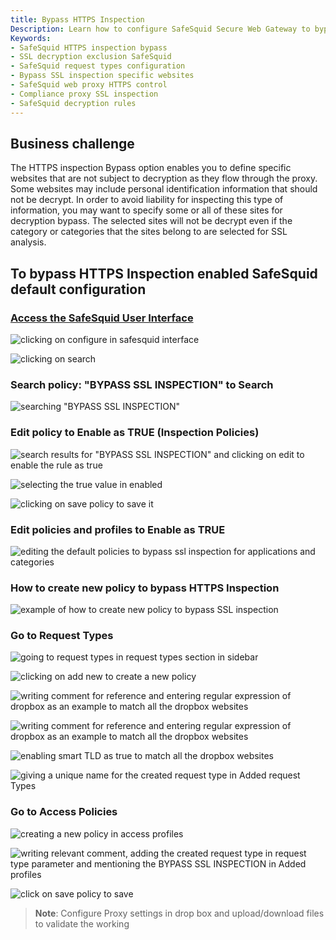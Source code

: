 ```yaml
---
title: Bypass HTTPS Inspection 
Description: Learn how to configure SafeSquid Secure Web Gateway to bypass HTTPS inspection for specific websites using request types. Protect privacy and meet compliance by excluding sensitive traffic from decryption.  
Keywords:  
- SafeSquid HTTPS inspection bypass  
- SSL decryption exclusion SafeSquid  
- SafeSquid request types configuration  
- Bypass SSL inspection specific websites  
- SafeSquid web proxy HTTPS control  
- Compliance proxy SSL inspection  
- SafeSquid decryption rules  
---
```


## Business challenge

The HTTPS inspection Bypass option enables you to define specific websites that are not subject to decryption as they flow through the proxy. Some websites may include personal identification information that should not be decrypt. In order to avoid liability for inspecting this type of information, you may want to specify some or all of these sites for decryption bypass. The selected sites will not be decrypt even if the category or categories that the sites belong to are selected for SSL analysis.

## To bypass HTTPS Inspection enabled SafeSquid default configuration

### [Access the SafeSquid User Interface](/docs/08-SafeSquid%20Interface/Accessing%20the%20SafeSquid%20Interface.md)

![clicking on configure in safesquid interface](/img/How_To/Bypass_HTTPS_Inspection_by_using_Request_Types/image1.webp)

![clicking on search ](/img/How_To/Bypass_HTTPS_Inspection_by_using_Request_Types/image2.webp)

### Search policy: "BYPASS SSL INSPECTION" to Search

![searching "BYPASS SSL INSPECTION"](/img/How_To/Bypass_HTTPS_Inspection_by_using_Request_Types/image3.webp)

### Edit policy to Enable as TRUE (Inspection Policies)

![search results for "BYPASS SSL INSPECTION" and clicking on edit to enable the rule as true](/img/How_To/Bypass_HTTPS_Inspection_by_using_Request_Types/image4.webp)

![selecting the true value in enabled](/img/How_To/Bypass_HTTPS_Inspection_by_using_Request_Types/image5.webp)

![clicking on save policy to save it](/img/How_To/Bypass_HTTPS_Inspection_by_using_Request_Types/image6.webp)

### Edit policies and profiles to Enable as TRUE

![editing the default policies to bypass ssl inspection for applications and categories](/img/How_To/Bypass_HTTPS_Inspection_by_using_Request_Types/image7.webp)

### How to create new policy to bypass HTTPS Inspection

![example of how to create new policy to bypass SSL inspection](/img/How_To/Bypass_HTTPS_Inspection_by_using_Request_Types/image8.webp)

### Go to Request Types

![going to request types in request types section in sidebar](/img/How_To/Bypass_HTTPS_Inspection_by_using_Request_Types/image9.webp)

![clicking on add new to create a new policy](/img/How_To/Bypass_HTTPS_Inspection_by_using_Request_Types/image10.webp)

![writing comment for reference and entering regular expression of dropbox as an example to match all the dropbox websites](/img/How_To/Bypass_HTTPS_Inspection_by_using_Request_Types/image11.webp)

![writing comment for reference and entering regular expression of dropbox as an example to match all the dropbox websites](/img/How_To/Bypass_HTTPS_Inspection_by_using_Request_Types/image11.webp)

![enabling smart TLD as true to match all the dropbox websites](/img/How_To/Bypass_HTTPS_Inspection_by_using_Request_Types/image12.webp)

![giving a unique name for the created request type in Added request Types](/img/How_To/Bypass_HTTPS_Inspection_by_using_Request_Types/image13.webp)

### Go to Access Policies

![creating a new policy in access profiles](/img/How_To/Bypass_HTTPS_Inspection_by_using_Request_Types/image14.webp)

![writing relevant comment, adding the created request type in request type parameter and mentioning the BYPASS SSL INSPECTION in Added profiles](/img/How_To/Bypass_HTTPS_Inspection_by_using_Request_Types/image15.webp)

![click on save policy to save](/img/How_To/Bypass_HTTPS_Inspection_by_using_Request_Types/image16.webp)

> **Note**: Configure Proxy settings in drop box and upload/download files to validate the working
